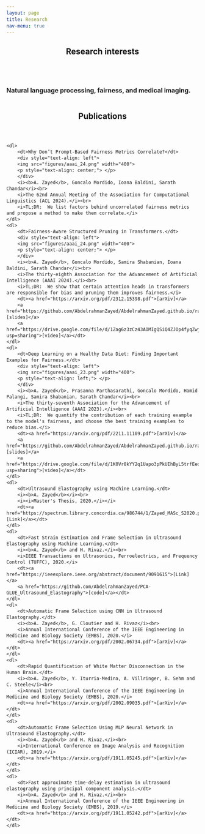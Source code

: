 ```yaml
---
layout: page
title: Research
nav-menu: true
---
```

<!-- Main -->
<div id="main" class="alt">

<!-- One -->
<section id="one">
	<div class="inner">
		<header class="major">
			<h1>Research interests</h1>
		</header>

<!-- Content -->
<div class="column">
	<div class="60u 5u$(small)">
		<h3>Natural language processing, fairness, and medical imaging.</h3>
	</div>
</div>
		<header class="major">
			<h1>Publications</h1>
		</header>

	<dl> 
		<dt>Why Don’t Prompt-Based Fairness Metrics Correlate?</dt>
		<div style="text-align: left">
		<img src="figures/aaai_24.png" width="400">
		<p style="text-align: center;"> </p>
		</div>
		<i><b>A. Zayed</b>, Goncalo Mordido, Ioana Baldini, Sarath Chandar</i><br>
		<i>The 62nd Annual Meeting of the Association for Computational Linguistics (ACL 2024).</i><br>
		<i>TL;DR:  We list factors behind uncorrelated fairness metrics and propose a method to make them correlate.</i>
	</dl> 	
	<dl> 
		<dt>Fairness-Aware Structured Pruning in Transformers.</dt>
		<div style="text-align: left">
		<img src="figures/aaai_24.png" width="400">
		<p style="text-align: center;"> </p>
		</div>
		<i><b>A. Zayed</b>, Goncalo Mordido, Samira Shabanian, Ioana Baldini, Sarath Chandar</i><br>
		<i>The thirty-eighth Association for the Advancement of Artificial Intelligence (AAAI 2024).</i><br>
		<i>TL;DR:  We show that certain attention heads in transformers are responsible for bias and pruning them improves fairness.</i>
		<dt><a href="https://arxiv.org/pdf/2312.15398.pdf">[arXiv]</a>
		<a href="https://github.com/AbdelrahmanZayed/AbdelrahmanZayed.github.io/raw/master/assets/FASP_slides.pdf">[slides]</a>
        <a href="https://drive.google.com/file/d/1Zag6z3zCz43AOMIgQSiQ4ZJOp4fyqZwj/view?usp=sharing">[video]</a></dt>
	</dl> 	
	<dl> 
		<dt>Deep Learning on a Healthy Data Diet: Finding Important Examples for Fairness.</dt>
		<div style="text-align: left">
		<img src="figures/aaai_23.png" width="400">
		<p style="text-align: left;"> </p>
		</div>
		<i><b>A. Zayed</b>, Prasanna Parthasarathi, Goncalo Mordido, Hamid Palangi, Samira Shabanian, Sarath Chandar</i><br> 
		<i>The thirty-seventh Association for the Advancement of Artificial Intelligence (AAAI 2023).</i><br>
		<i>TL;DR:  We quantify the contribution of each training example to the model's fairness, and choose the best training examples to reduce bias.</i>
		<dt><a href="https://arxiv.org/pdf/2211.11109.pdf">[arXiv]</a>
		<a href="https://github.com/AbdelrahmanZayed/AbdelrahmanZayed.github.io/raw/master/assets/healthy_data_diet_slides.pdf">[slides]</a>
		<a href="https://drive.google.com/file/d/1K0Vr8kYY2q1Uapo3pPkUIhByL5trfEed/view?usp=sharing">[video]</a></dt>
	</dl> 		
	<dl>
		<dt>Ultrasound Elastography using Machine Learning.</dt>
		<i><b>A. Zayed</b></i><br>
		<i><i>Master's Thesis, 2020.</i></i>
		<dt><a href="https://spectrum.library.concordia.ca/986744/1/Zayed_MASc_S2020.pdf">[Link]</a></dt>
	</dl> 
	<dl>
		<dt>Fast Strain Estimation and Frame Selection in Ultrasound Elastography using Machine Learning.</dt>
		<i><b>A. Zayed</b> and H. Rivaz.</i><br>
		<i>IEEE Transactions on Ultrasonics, Ferroelectrics, and Frequency Control (TUFFC), 2020.</i>
		<dt><a href="https://ieeexplore.ieee.org/abstract/document/9091615">[Link]</a>
		<a href="https://github.com/AbdelrahmanZayed/PCA-GLUE_Ultrasound_Elastography">[code]</a></dt>
	</dl>
	<dl>
		<dt>Automatic Frame Selection using CNN in Ultrasound Elastography.</dt>
		<i><b>A. Zayed</b>, G. Cloutier and H. Rivaz</i><br>
		<i>Annual International Conference of the IEEE Engineering in Medicine and Biology Society (EMBS), 2020.</i>
		<dt><a href="https://arxiv.org/pdf/2002.06734.pdf">[arXiv]</a></dt>
	</dl>
	<dl>
		<dt>Rapid Quantification of White Matter Disconnection in the Human Brain.</dt>
		<i><b>A. Zayed</b>, Y. Iturria-Medina, A. Villringer, B. Sehm and C. Steele</i><br>
		<i>Annual International Conference of the IEEE Engineering in Medicine and Biology Society (EMBS), 2020.</i>
		<dt><a href="https://arxiv.org/pdf/2002.09035.pdf">[arXiv]</a></dt>
	</dl>
	<dl>
		<dt>Automatic Frame Selection Using MLP Neural Network in Ultrasound Elastography.</dt>
		<i><b>A. Zayed</b> and H. Rivaz.</i><br>
		<i>International Conference on Image Analysis and Recognition (ICIAR), 2019.</i>
		<dt><a href="https://arxiv.org/pdf/1911.05245.pdf">[arXiv]</a></dt>
	</dl>
	<dl>
		<dt>Fast approximate time-delay estimation in ultrasound elastography using principal component analysis.</dt>
		<i><b>A. Zayed</b> and H. Rivaz.</i><br>
		<i>Annual International Conference of the IEEE Engineering in Medicine and Biology Society (EMBS), 2019.</i>
		<dt><a href="https://arxiv.org/pdf/1911.05242.pdf">[arXiv]</a></dt>
	</dl>
</div>

